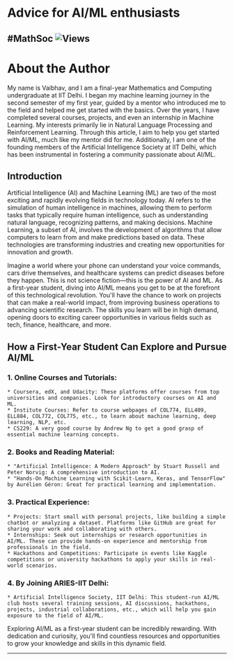 # Advice for AI/ML enthusiasts 
#MathSoc
![Views](https://komarev.com/ghpvc/?username=abhinav-ratan&label=Views&color=brightgreen)
---

# About the Author

My name is Vaibhav, and I am a final-year Mathematics and Computing undergraduate at IIT Delhi. I began my machine learning journey in the second semester of my first year, guided by a mentor who introduced me to the field and helped me get started with the basics. Over the years, I have completed several courses, projects, and even an internship in Machine Learning. My interests primarily lie in Natural Language Processing and Reinforcement Learning. Through this article, I aim to help you get started with AI/ML, much like my mentor did for me.
Additionally, I am one of the founding members of the Artificial Intelligence Society at IIT Delhi, which has been instrumental in fostering a community passionate about AI/ML.

## Introduction
Artificial Intelligence (AI) and Machine Learning (ML) are two of the most exciting and rapidly evolving fields in technology today. AI refers to the simulation of human intelligence in machines, allowing them to perform tasks that typically require human intelligence, such as understanding natural language, recognizing patterns, and making decisions. Machine Learning, a subset of AI, involves the development of algorithms that allow computers to learn from and make predictions based on data. These technologies are transforming industries and creating new opportunities for innovation and growth.

Imagine a world where your phone can understand your voice commands, cars drive themselves, and healthcare systems can predict diseases before they happen. This is not science fiction—this is the power of AI and ML. As a first-year student, diving into AI/ML means you get to be at the forefront of this technological revolution. You'll have the chance to work on projects that can make a real-world impact, from improving business operations to advancing scientific research. The skills you learn will be in high demand, opening doors to exciting career opportunities in various fields such as tech, finance, healthcare, and more.


## How a First-Year Student Can Explore and Pursue AI/ML
### 1. Online Courses and Tutorials:
    * Coursera, edX, and Udacity: These platforms offer courses from top universities and companies. Look for introductory courses on AI and ML.
    * Institute Courses: Refer to course webpages of COL774, ELL409, ELL884, COL772, COL775, etc., to learn about machine learning, deep learning, NLP, etc.
    * CS229: A very good course by Andrew Ng to get a good grasp of essential machine learning concepts.
### 2. Books and Reading Material:
    * "Artificial Intelligence: A Modern Approach" by Stuart Russell and Peter Norvig: A comprehensive introduction to AI.
    * "Hands-On Machine Learning with Scikit-Learn, Keras, and TensorFlow" by Aurélien Géron: Great for practical learning and implementation.
### 3. Practical Experience:
    * Projects: Start small with personal projects, like building a simple chatbot or analyzing a dataset. Platforms like GitHub are great for sharing your work and collaborating with others.
    * Internships: Seek out internships or research opportunities in AI/ML. These can provide hands-on experience and mentorship from professionals in the field.
    * Hackathons and Competitions: Participate in events like Kaggle competitions or university hackathons to apply your skills in real-world scenarios.
### 4. By Joining ARIES-IIT Delhi:
    * Artificial Intelligence Society, IIT Delhi: This student-run AI/ML club hosts several training sessions, AI discussions, hackathons, projects, industrial collaborations, etc., which will help you gain exposure to the field of AI/ML.
Exploring AI/ML as a first-year student can be incredibly rewarding. With dedication and curiosity, you'll find countless resources and opportunities to grow your knowledge and skills in this dynamic field.

---
